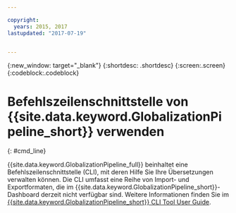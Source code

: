 ```yaml
---

copyright:
  years: 2015, 2017
lastupdated: "2017-07-19"


---
```


{:new_window: target="_blank"}
{:shortdesc: .shortdesc}
{:screen:.screen}
{:codeblock:.codeblock}

# Befehlszeilenschnittstelle von {{site.data.keyword.GlobalizationPipeline_short}} verwenden
{: #cmd_line}

{{site.data.keyword.GlobalizationPipeline_full}} beinhaltet eine Befehlszeilenschnittstelle (CLI), mit deren Hilfe Sie Ihre Übersetzungen verwalten können. Die CLI umfasst eine Reihe von Import- und Exportformaten, die im {{site.data.keyword.GlobalizationPipeline_short}}-Dashboard derzeit nicht verfügbar sind. Weitere Informationen finden Sie im [{{site.data.keyword.GlobalizationPipeline_short}} CLI Tool User Guide](https://github.com/IBM-Bluemix/gp-java-tools/tree/f89b577481dd7973d751dc5baca54a196efafc98/gp-cli).

